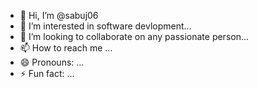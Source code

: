 - 👋 Hi, I’m @sabuj06
- 👀 I’m interested in software devlopment...
- 💞️ I’m looking to collaborate on any passionate person...
- 📫 How to reach me ...
- 😄 Pronouns: ...
- ⚡ Fun fact: ...

<!---
sabuj06/sabuj06 is a ✨ special ✨ repository because its `README.md` (this file) appears on your GitHub profile.
You can click the Preview link to take a look at your changes.
--->
